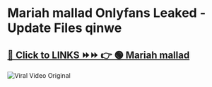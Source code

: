 
 # Mariah mallad Onlyfans Leaked - Update Files qinwe

## <h2><a href="https://clipsfans.com/Mariah_mallad&ref=git">🔗 Click to LINKS ⏩⏩ 👉 🟢 Mariah mallad </a></h2>

<a href="https://clipsfans.com/Mariah_mallad&ref=git" rel="nofollow" data-target="animated-image.originalLink"><img src="https://i.ibb.co.com/xMMVF88/686577567.gif" alt="Viral Video Original" style="max-width: 100%; display: inline-block;" data-target="animated-image.originalImage"></a>

